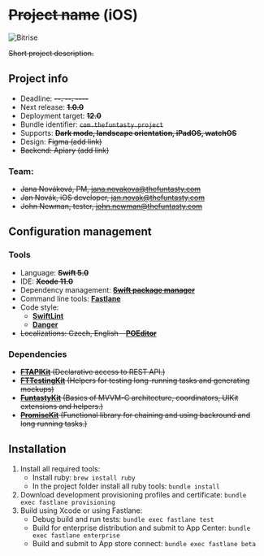 # ~~Project name~~ (iOS)

![Bitrise](https://img.shields.io/bitrise/appid.svg?token=apptoken)

~~Short project description.~~

## Project info

- Deadline: ~~**--. --. ----**~~
- Next release: ~~**1.0.0**~~
- Deployment target: ~~**12.0**~~
- Bundle identifier: ~~`com.thefuntasty.project`~~
- Supports: ~~**Dark mode, landscape orientation, iPadOS, watchOS**~~
- Design: ~~Figma (add link)~~
- ~~Backend: Apiary (add link)~~

### Team:

- ~~Jana Nováková, PM, <jana.novakova@thefuntasty.com>~~
- ~~Jan Novák, iOS developer, <jan.novak@thefuntasty.com>~~
- ~~John Newman, tester, <john.newman@thefuntasty.com>~~

## Configuration management

### Tools

- Language: ~~**Swift 5.0**~~
- IDE: ~~**Xcode 11.0**~~
- Dependency management: ~~**[Swift package manager](https://swift.org/package-manager/)**~~
- Command line tools: **[Fastlane](https://docs.fastlane.tools)**
- Code style:
	- **[SwiftLint](https://swift.org/package-manager/)**
	- **[Danger](https://github.com/thefuntasty/danger)**
- ~~Localizations: Czech, English – **[POEditor](https://poeditor.com)**~~

### Dependencies

- ~~**[FTAPIKit](https://github.com/thefuntasty/FTAPIKit)** (Declarative access to REST API.)~~
- ~~**[FTTestingKit](https://github.com/thefuntasty/FTTestingKit)** (Helpers for testing long-running tasks and generating mockups)~~
- ~~**[FuntastyKit](https://github.com/thefuntasty/FuntastyKit)** (Basics of MVVM-C architecture, coordinators, UIKit extensions and helpers.)~~
- ~~**[PromiseKit](https://github.com/mxcl/PromiseKit)** (Functional library for chaining and using backround and long running tasks.)~~

## Installation

1. Install all required tools:
	- Install ruby: `brew install ruby`
	- In the project folder install all ruby tools: `bundle install`
2. Download development provisioning profiles and certificate: `bundle exec fastlane provisioning`
3. Build using Xcode or using Fastlane:
	- Debug build and run tests: `bundle exec fastlane test`
	- Build for enterprise distribution and submit to App Center: `bundle exec fastlane enterprise`
	- Build and submit to App store connect: `bundle exec fastlane beta`
